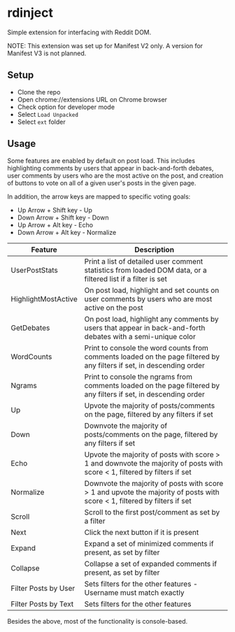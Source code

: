 # rdinject

Simple extension for interfacing with Reddit DOM.

NOTE: This extension was set up for Manifest V2 only. A version for Manifest V3 is not planned.

## Setup
- Clone the repo
- Open chrome://extensions URL on Chrome browser
- Check option for developer mode
- Select `Load Unpacked`
- Select `ext` folder

## Usage

Some features are enabled by default on post load. This includes highlighting comments by users that appear in back-and-forth debates, user comments by users who are the most active on the post, and creation of buttons to vote on all of a given user's posts in the given page.

In addition, the arrow keys are mapped to specific voting goals:
- Up Arrow + Shift key - Up
- Down Arrow + Shift key - Down
- Up Arrow + Alt key - Echo
- Down Arrow + Alt key - Normalize

| Feature              | Description                                                                                                               |
|----------------------|---------------------------------------------------------------------------------------------------------------------------|
| UserPostStats        | Print a list of detailed user comment statistics from loaded DOM data, or a filtered list if a filter is set              |
| HighlightMostActive  | On post load, highlight and set counts on user comments by users who are most active on the post                          |
| GetDebates           | On post load, highlight any comments by users that appear in back-and-forth debates with a semi-unique color              |
| WordCounts           | Print to console the word counts from comments loaded on the page filtered by any filters if set, in descending order     |
| Ngrams               | Print to console the ngrams from comments loaded on the page filtered by any filters if set, in descending order          |
| Up                   | Upvote the majority of posts/comments on the page, filtered by any filters if set                                         |
| Down                 | Downvote the majority of posts/comments on the page, filtered by any filters if set                                       |
| Echo                 | Upvote the majority of posts with score > 1 and downvote the majority of posts with score < 1, filtered by filters if set |
| Normalize            | Downvote the majority of posts with score > 1 and upvote the majority of posts with score < 1, filtered by filters if set |
| Scroll               | Scroll to the first post/comment as set by a filter                                                                       |
| Next                 | Click the next button if it is present                                                                                    |
| Expand               | Expand a set of minimized comments if present, as set by filter                                                           |
| Collapse             | Collapse a set of expanded comments if present, as set by filter                                                          |
| Filter Posts by User | Sets filters for the other features - Username must match exactly                                                         |
| Filter Posts by Text | Sets filters for the other features                                                                                       |

Besides the above, most of the functionality is console-based.

